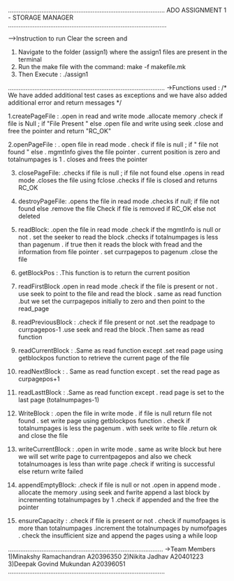 .........................................................................................
ADO ASSIGNMENT 1 - STORAGE MANAGER
..........................................................................................

-->Instruction to run
  Clear the screen and
  1. Navigate to the folder (assign1) where the assign1 files are present in the terminal 
  2. Run the make file with the command: make -f makefile.mk
  3. Then Execute : ./assign1
 
.........................................................................................
->Functions used :
/* We have added additional test cases as exceptions and we have also added additional error and return messages */

  1.createPageFile :
    .open in read and write mode 
    .allocate memory 
    .check if file is Null ; if "File Present " else 
    .open file and write using seek
    .close and free the pointer and return "RC_OK"

  2.openPageFile :
    . open file in read mode
    . check if file is null ; if " file not found " else 
    . mgmtInfo gives the file pointer 
    . current position is zero and totalnumpages is 1 
    . closes and frees the pointer 

 3. closePageFile:
    .checks if file is null ; if file not found else 
    .opens in read mode 
    .closes the file using fclose
    .checks if file is closed and returns RC_OK
 
 4. destroyPageFile:
     .opens the file in read mode 
     .checks if null; if file not found else
     .remove the file 
     Check if file is removed if RC_OK else not deleted 
 
 5. readBlock:
     .open the file in read mode 
     .check if the mgmtInfo is null or not 
     . set the seeker to read the block 
     .checks if totalnumpages is less than pagenum 
     . if true then it reads the block with fread and the information from file pointer
     . set currpagepos to pagenum 
     .close the file 

 6. getBlockPos :
     .This function is to return the current position 

 7. readFirstBlock
     .open in read mode 
     .check if the file is present or not
     . use seek to point to the file and read the block 
     . same as read function 
     .but we set the currpagepos initially to zero and then point to the read_page 
 
 8. readPreviousBlock :
     .check if file present or not 
     .set the readpage to currpagepos-1
     .use seek and read the block 
     .Then same as read function 

 9. readCurrentBlock :
     .Same as read function except 
     .set read page using getblockpos function to retrieve the current page of the file 
 
 10. readNextBlock :
      . Same as read function except 
      . set the read page as curpagepos+1
 
 11. readLasttBlock :
      .Same as read function except 
      . read page is set to the last page (totalnumpages-1)

 12. WriteBlock :
     .open the file in write mode 
     . if file is null return file not found 
     . set write page using getblockpos function 
     . check if totalnumpages is less the pagenum
     . with seek write to file 
     .return ok and close the file 

 13. writeCurrentBlock :
      .open in write mode 
      . same as write block but here we will set write page to currentpagepos and also we check totalnumoages is less than write page
      .check if writing is successful else return write failed 

 14. appendEmptyBlock:
     .check if file is null or not 
     .open in append mode 
     . allocate the memory 
     .using seek and fwrite append a last block by incrementing totalnumpages by 1 
     .check if appended and the free the pointer 
 
 15. ensureCapacity :
      .check if file is present or not 
      . check if numofpages is more than totalnumpages 
      .increment the totalnumpages by numofpages 
      . check the insufficient size and append the pages using a while loop 

........................................................................................
->Team Members
   1)Minakshy Ramachandran A20396350 
   2)Nikita Jadhav A20401223
   3)Deepak Govind Mukundan A20396051
.........................................................................................






